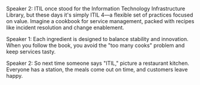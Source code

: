 Speaker 2: ITIL once stood for the Information Technology Infrastructure Library, but these days it's simply ITIL 4—a flexible set of practices focused on value. Imagine a cookbook for service management, packed with recipes like incident resolution and change enablement.

Speaker 1: Each ingredient is designed to balance stability and innovation. When you follow the book, you avoid the "too many cooks" problem and keep services tasty.

Speaker 2: So next time someone says "ITIL," picture a restaurant kitchen. Everyone has a station, the meals come out on time, and customers leave happy.
